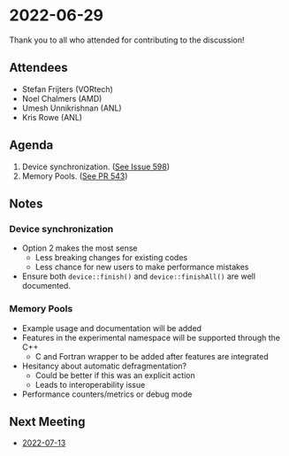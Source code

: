 # 2022-06-29

Thank you to all who attended for contributing to the discussion!

## Attendees

- Stefan Frijters (VORtech)
- Noel Chalmers (AMD)
- Umesh Unnikrishnan (ANL)
- Kris Rowe (ANL)

## Agenda

1. Device synchronization. ([See Issue 598](https://github.com/libocca/occa/issues/598))
2. Memory Pools. ([See PR 543](https://github.com/libocca/occa/pull/543))

## Notes

### Device synchronization

- Option 2 makes the most sense
  - Less breaking changes for existing codes
  - Less chance for new users to make performance mistakes
- Ensure both `device::finish()` and `device::finishAll()` are well documented.

### Memory Pools

- Example usage and documentation will be added 
- Features in the experimental namespace will be supported through the C++
  - C and Fortran wrapper to be added after features are integrated 
- Hesitancy about automatic defragmentation?
  - Could be better if this was an explicit action 
  - Leads to interoperability issue
- Performance counters/metrics or debug mode 

## Next Meeting

- [2022-07-13](2022-07-13.md)
